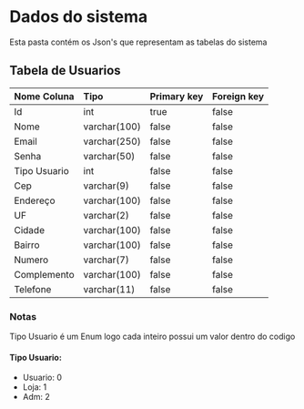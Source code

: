 # Dados do sistema

Esta pasta contém os Json's que representam as tabelas do sistema

## Tabela de Usuarios

| Nome Coluna | Tipo | Primary key | Foreign key |
| :---  |     :---      |  :--- | :---   |
| Id | int | true   | false |
| Nome | varchar(100)  | false     | false |
| Email | varchar(250) | false | false |
| Senha | varchar(50) | false | false |
| Tipo Usuario | int | false | false |
| Cep | varchar(9) | false | false |
| Endereço | varchar(100) | false | false |
| UF | varchar(2) | false | false |
| Cidade | varchar(100) | false | false |
| Bairro | varchar(100) | false | false |
| Numero | varchar(7) | false | false |
| Complemento | varchar(100) | false | false |
| Telefone | varchar(11) | false | false |

### Notas

Tipo Usuario é um Enum logo cada inteiro possui um valor dentro do codigo

#### Tipo Usuario:
- Usuario: 0
- Loja: 1
- Adm: 2
